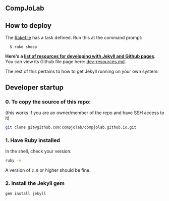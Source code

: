 ## CompJoLab

## How to deploy

The [Rakefile](Rakefile) has a task defined. Run this at the command prompt:

      $ rake shoop


__Here's a [list of resources for developing with Jekyll and Github pages](http://compjolab.github.io/dev-resources)__. You can view its Github file page here: [dev-resources.md](dev-resources.md).


The rest of this pertains to how to get Jekyll running on your own system:

## Developer startup

### 0. To copy the source of this repo:

(this works if you are an owner/member of the repo and have SSH access to it)

~~~sh
git clone git@github.com:compjolab/compjolab.github.io.git
~~~

### 1. Have Ruby installed

In the shell, check your version:

~~~sh
ruby -v
~~~

A version of `2.0` or higher should be fine.


### 2. Install the Jekyll gem

~~~sh
gem install jekyll
~~~


